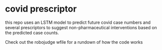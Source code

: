 # covid prescriptor

this repo uses an LSTM model to predict future covid case numbers and several prescriptors to suggest non-pharmaceutical interventions based on the predicted case counts.

Check out the robojudge wfile for a rundown of how the code works
